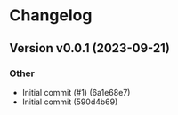 # Changelog

## Version v0.0.1 (2023-09-21)

### Other

- Initial commit (#1) (6a1e68e7)
- Initial commit (590d4b69)

